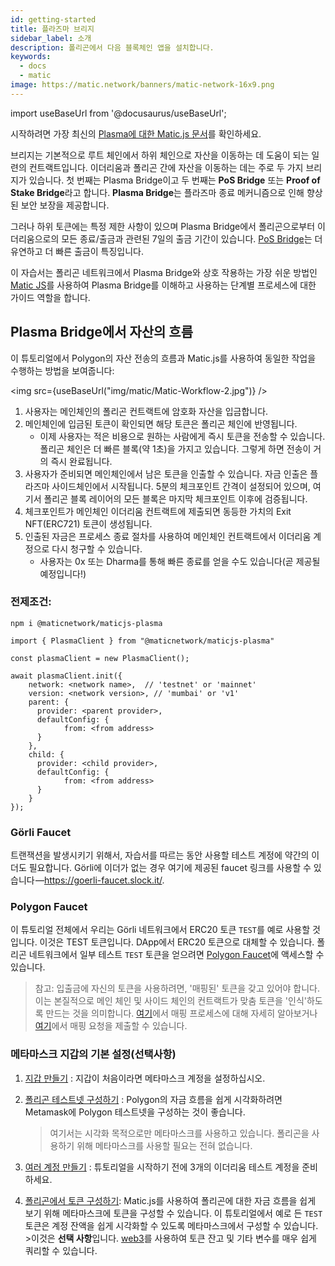 ```yaml
---
id: getting-started
title: 플라즈마 브리지
sidebar_label: 소개
description: 폴리곤에서 다음 블록체인 앱을 설치합니다.
keywords:
  - docs
  - matic
image: https://matic.network/banners/matic-network-16x9.png
---
```

import useBaseUrl from '@docusaurus/useBaseUrl';

시작하려면 가장 최신의 [Plasma에 대한 Matic.js 문서](https://maticnetwork.github.io/matic.js/docs/plasma/)를 확인하세요.

브리지는 기본적으로 루트 체인에서 하위 체인으로 자산을 이동하는 데 도움이 되는 일련의 컨트랙트입니다. 이더리움과 폴리곤 간에 자산을 이동하는 데는 주로 두 가지 브리지가 있습니다. 첫 번째는 Plasma Bridge이고 두 번째는 **PoS Bridge** 또는 **Proof of Stake Bridge**라고 합니다. **Plasma Bridge**는 플라즈마 종료 메커니즘으로 인해 향상된 보안 보장을 제공합니다.

그러나 하위 토큰에는 특정 제한 사항이 있으며 Plasma Bridge에서 폴리곤으로부터 이더리움으로의 모든 종료/출금과 관련된 7일의 출금 기간이 있습니다. [PoS Bridge](/docs/develop/ethereum-polygon/pos/getting-started)는 더 유연하고 더 빠른 출금이 특징입니다.

이 자습서는 폴리곤 네트워크에서 Plasma Bridge와 상호 작용하는 가장 쉬운 방법인[ Matic JS](https://github.com/maticnetwork/matic.js)를 사용하여 Plasma Bridge를 이해하고 사용하는 단계별 프로세스에 대한 가이드 역할을 합니다.

## Plasma Bridge에서 자산의 흐름

이 튜토리얼에서 Polygon의 자산 전송의 흐름과 Matic.js를 사용하여 동일한 작업을 수행하는 방법을 보여줍니다:

<img src={useBaseUrl("img/matic/Matic-Workflow-2.jpg")} />

1. 사용자는 메인체인의 폴리곤 컨트랙트에 암호화 자산을 입금합니다.
2. 메인체인에 입금된 토큰이 확인되면 해당 토큰은 폴리곤 체인에 반영됩니다.
   - 이제 사용자는 적은 비용으로 원하는 사람에게 즉시 토큰을 전송할 수 있습니다. 폴리곤 체인은 더 빠른 블록(약 1초)을 가지고 있습니다. 그렇게 하면 전송이 거의 즉시 완료됩니다.
3. 사용자가 준비되면 메인체인에서 남은 토큰을 인출할 수 있습니다. 자금 인출은 플라즈마 사이드체인에서 시작됩니다. 5분의 체크포인트 간격이 설정되어 있으며, 여기서 폴리곤 블록 레이어의 모든 블록은 마지막 체크포인트 이후에 검증됩니다.
4. 체크포인트가 메인체인 이더리움 컨트랙트에 제출되면 동등한 가치의 Exit NFT(ERC721) 토큰이 생성됩니다.
5. 인출된 자금은 프로세스 종료 절차를 사용하여 메인체인 컨트랙트에서 이더리움 계정으로 다시 청구할 수 있습니다.
   - 사용자는 0x 또는 Dharma를 통해 빠른 종료를 얻을 수도 있습니다(곧 제공될 예정입니다!)

### 전제조건:

```
npm i @maticnetwork/maticjs-plasma

import { PlasmaClient } from "@maticnetwork/maticjs-plasma"

const plasmaClient = new PlasmaClient();

await plasmaClient.init({
    network: <network name>,  // 'testnet' or 'mainnet'
    version: <network version>, // 'mumbai' or 'v1'
    parent: {
      provider: <parent provider>,
      defaultConfig: {
            from: <from address>
      }
    },
    child: {
      provider: <child provider>,
      defaultConfig: {
            from: <from address>
      }
    }
});

```

### Görli Faucet

트랜잭션을 발생시키기 위해서, 자습서를 따르는 동안 사용할 테스트 계정에 약간의 이더도 필요합니다. Görli에 이더가 없는 경우 여기에 제공된 faucet 링크를 사용할 수 있습니다 —https://goerli-faucet.slock.it/.

### Polygon Faucet

이 튜토리얼 전체에서 우리는 Görli 네트워크에서 ERC20 토큰 `TEST`를 예로 사용할 것입니다. 이것은 TEST 토큰입니다. DApp에서 ERC20 토큰으로 대체할 수 있습니다. 폴리곤 네트워크에서 일부 테스트 `TEST` 토큰을 얻으려면 [Polygon Faucet](https://faucet.polygon.technology/)에 액세스할 수 있습니다.

> 참고: 입출금에 자신의 토큰을 사용하려면, '매핑된' 토큰을 갖고 있어야 합니다. 이는 본질적으로 메인 체인 및 사이드 체인의 컨트랙트가 맞춤 토큰을 '인식'하도록 만드는 것을 의미합니다. [여기](/docs/develop/ethereum-polygon/plasma/mapping-assets)에서 매핑 프로세스에 대해 자세히 알아보거나 [여기](/docs/develop/ethereum-polygon/submit-mapping-request)에서 매핑 요청을 제출할 수 있습니다.

### 메타마스크 지갑의 기본 설정(선택사항)

1. [지갑 만들기](/docs/develop/metamask/hello) : 지갑이 처음이라면 메타마스크 계정을 설정하십시오.
2. [폴리곤 테스트넷 구성하기](/docs/develop/metamask/config-polygon-on-metamask) : Polygon의 자금 흐름을 쉽게 시각화하려면 Metamask에 Polygon 테스트넷을 구성하는 것이 좋습니다.

   > 여기서는 시각화 목적으로만 메타마스크를 사용하고 있습니다. 폴리곤을 사용하기 위해 메타마스크를 사용할 필요는 전혀 없습니다.
3. [여러 계정 만들기](/docs/develop/metamask/multiple-accounts) : 튜토리얼을 시작하기 전에 3개의 이더리움 테스트 계정을 준비하세요.
4. [폴리곤에서 토큰 구성하기](/docs/develop/metamask/custom-tokens): Matic.js를 사용하여 폴리곤에 대한 자금 흐름을 쉽게 보기 위해 메타마스크에 토큰을 구성할 수 있습니다. 이 튜토리얼에서 예로 든 `TEST` 토큰은 계정 잔액을 쉽게 시각화할 수 있도록 메타마스크에서 구성할 수 있습니다. >이것은 **선택 사항**입니다. [web3](https://web3js.readthedocs.io/en/1.0/)를 사용하여 토큰 잔고 및 기타 변수를 매우 쉽게 쿼리할 수 있습니다.
